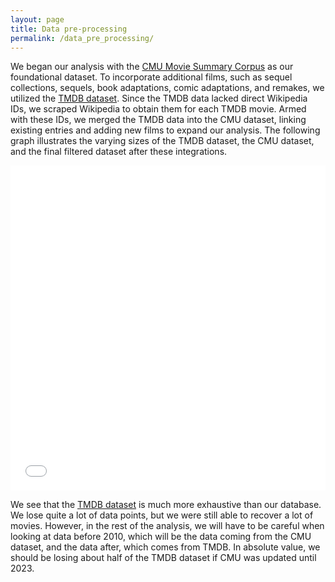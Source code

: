 ```yaml
---
layout: page
title: Data pre-processing
permalink: /data_pre_processing/
---
```


We began our analysis with the [CMU Movie Summary Corpus](http://www.cs.cmu.edu/~ark/personas/) as our foundational dataset. To incorporate additional films, such as sequel collections, sequels, book adaptations, comic adaptations, and remakes, we utilized the [TMDB dataset](https://www.themoviedb.org). Since the TMDB data lacked direct Wikipedia IDs, we scraped Wikipedia to obtain them for each TMDB movie. Armed with these IDs, we merged the TMDB data into the CMU dataset, linking existing entries and adding new films to expand our analysis. The following graph illustrates the varying sizes of the TMDB dataset, the CMU dataset, and the final filtered dataset after these integrations.

<iframe src="{{ site.baseurl }}/results/data_cleaning_graph.html" width="100%" height="520" frameborder="0"></iframe>


We see that the [TMDB dataset](https://www.themoviedb.org) is much more exhaustive than our database. We lose quite a lot of data 
points, but we were still able to recover a lot of movies. However, in the rest of the analysis,
we will have to be careful when looking at data before 2010, which will be the data coming from the 
CMU dataset, and the data after, which comes from TMDB. In absolute value, we should be losing about
half of the TMDB dataset if CMU was updated until 2023.
